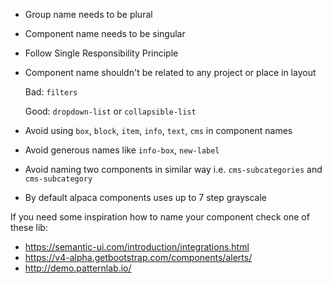 * Group name needs to be plural
* Component name needs to be singular
* Follow Single Responsibility Principle
* Component name shouldn't be related to any project or place in layout

   Bad: `filters`

   Good: `dropdown-list` or `collapsible-list`
* Avoid using `box`, `block`, `item`, `info`, `text`, `cms` in component names
* Avoid generous names like `info-box`, `new-label`
* Avoid naming two components in similar way i.e. `cms-subcategories` and `cms-subcategory`
* By default alpaca components uses up to 7 step grayscale


If you need some inspiration how to name your component check one of these lib:
* https://semantic-ui.com/introduction/integrations.html
* https://v4-alpha.getbootstrap.com/components/alerts/
* http://demo.patternlab.io/
